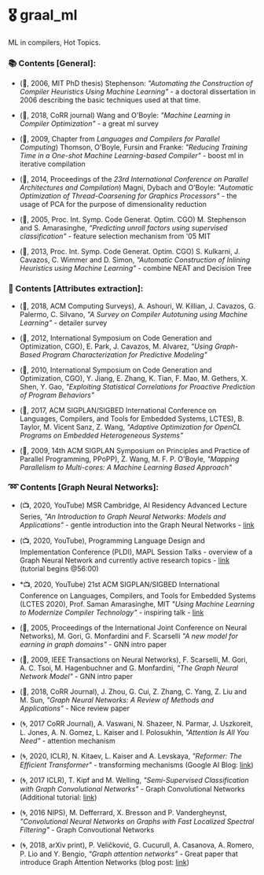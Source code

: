 # :medal_military: graal_ml
ML in compilers, Hot Topics.

### :books: Contents [General]:

* (:blue_book:, 2006, MIT PhD thesis) Stephenson: *"Automating the Construction of Compiler Heuristics Using Machine Learning"* - a doctoral dissertation in 2006 describing the basic techniques used at that time.

* (:scroll:, 2018, CoRR journal) Wang and O'Boyle: *"Machine Learning in Compiler Optimization"* - a great ml survey

* (:scroll:, 2009, Chapter from *Languages and Compilers for Parallel Computing*) Thomson, O'Boyle, Fursin and Franke: *"Reducing Training Time in a One-shot Machine Learning-based Compiler"* - boost ml in iterative compilation

* (:scroll:, 2014, Proceedings of the *23rd International Conference on Parallel Architectures and Compilation*) Magni, Dybach and O'Boyle: *"Automatic Optimization of Thread-Coarsening for Graphics
Processors"* - the usage of PCA for the purpose of dimensionality reduction

* (:scroll:, 2005, Proc. Int. Symp. Code Generat. Optim. CGO) M. Stephenson and S. Amarasinghe, *“Predicting unroll factors using supervised classification"* - feature selection mechanism from '05 MIT

* (:scroll:, 2013, Proc. Int. Symp. Code Generat. Optim. CGO) S. Kulkarni, J. Cavazos, C. Wimmer and D. Simon, *"Automatic Construction of Inlining Heuristics using Machine Learning"* - combine NEAT and Decision Tree

### :dart: Contents [Attributes extraction]:

* (:scroll:, 2018, ACM Computing Surveys), A. Ashouri, W. Killian, J. Cavazos, G. Palermo, C. Silvano, *"A Survey on Compiler Autotuning using Machine Learning"* - detailer survey

* (:scroll:, 2012, International Symposium on Code Generation and Optimization, CGO), E. Park, J. Cavazos, M. Alvarez, *"Using Graph-Based Program Characterization for Predictive Modeling"*

* (:scroll:, 2010, International Symposium on Code Generation and Optimization, CGO), Y. Jiang, E. Zhang, K. Tian, F. Mao, M. Gethers, X. Shen, Y. Gao, *"Exploiting Statistical Correlations for Proactive Prediction of Program Behaviors"* 

* (:scroll:, 2017, ACM SIGPLAN/SIGBED International Conference on Languages, Compilers, and Tools for Embedded Systems, LCTES), B. Taylor, M. Vicent Sanz, Z. Wang, *"Adaptive Optimization for OpenCL Programs on Embedded Heterogeneous Systems"*

* (:scroll:, 2009, 14th ACM SIGPLAN Symposium on Principles and Practice of Parallel Programming, PPoPP), Z. Wang, M. F. P. O'Boyle, *"Mapping Parallelism to Multi-cores: A Machine Learning Based Approach"*


### :loop: Contents [Graph Neural Networks]:

* (:tv:, 2020, YouTube)  MSR Cambridge, AI Residency Advanced Lecture Series, *"An Introduction to Graph Neural Networks: Models and Applications"* - gentle introduction into the Graph Neural Networks - [link](https://www.youtube.com/watch?v=zCEYiCxrL_0)

* (:tv:, 2020, YouTube), Programming Language Design and Implementation Conference (PLDI), MAPL Session Talks - overview of a Graph Neural Network and currently active research topics - [link](https://www.youtube.com/watch?v=rwBbYhOAnPo&feature=youtu.be) (tutorial begins @56:00)

* *:tv:, 2020, YouTube) 21st ACM SIGPLAN/SIGBED International Conference on Languages, Compilers, and Tools for Embedded Systems (LCTES 2020), Prof. Saman Amarasinghe, MIT *"Using Machine Learning to Modernize Compiler Technology"* - inspiring talk - [link](https://conf.researchr.org/home/LCTES-2020)

* (:scroll:, 2005, Proceedings of the International Joint Conference on Neural Networks), M. Gori, G. Monfardini and F. Scarselli *"A new model for earning in graph domains"* - GNN intro paper

* (:scroll:, 2009, IEEE Transactions on Neural Networks), F. Scarselli, M. Gori, A. C. Tsoi, M. Hagenbuchner and G. Monfardini, *"The Graph Neural Network Model"* - GNN intro paper

* (:scroll:, 2018, CoRR Journal), J. Zhou, G. Cui, Z. Zhang, C. Yang, Z. Liu and M. Sun, *"Graph Neural Networks: A Review of Methods and Applications"* - Nice review paper

* (:cyclone:, 2017 CoRR Journal), A. Vaswani, N. Shazeer, N. Parmar, J. Uszkoreit, L.  Jones, A. N. Gomez, L. Kaiser and I. Polosukhin, *"Attention Is All You Need"* - attention mechanism

* (:cyclone:, 2020, ICLR), N. Kitaev, L. Kaiser and A. Levskaya, *"Reformer: The Efficient Transformer"* - transforming mechanisms (Google AI Blog: [link](https://ai.googleblog.com/2020/01/reformer-efficient-transformer.html))

* (:cyclone:, 2017 ICLR), T. Kipf and M. Welling, *"Semi-Supervised Classification with Graph Convolutional Networks"* - Graph Convolutional Networks (Additional tutorial: [link](http://tkipf.github.io/graph-convolutional-networks/))

* (:cyclone:, 2016 NIPS), M. Defferrard, X. Bresson and P. Vandergheynst, *"Convolutional Neural Networks on Graphs with Fast Localized Spectral Filtering"* - Graph Convoutional Networks

* (:cyclone:, 2018, arXiv print), P. Veličković, G. Cucurull, A. Casanova, A. Romero, P. Lio and Y. Bengio, *"Graph attention networks"* - Great paper that introduce Graph Attention Networks (blog post: [link](https://petar-v.com/GAT/))

